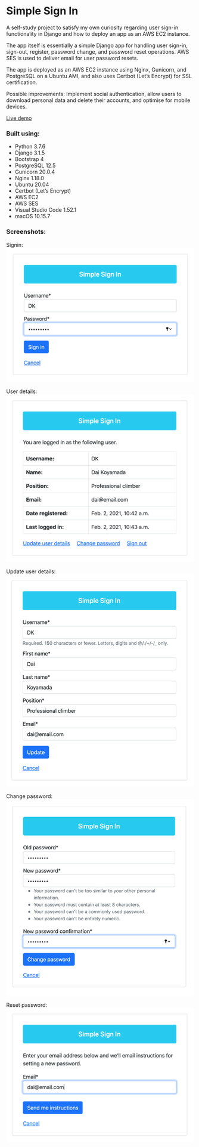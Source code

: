 # Simple Sign In
A self-study project to satisfy my own curiosity regarding user sign-in functionality in Django and how to deploy an app as an AWS EC2 instance.

The app itself is essentially a simple Django app for handling user sign-in, sign-out, register, password change, and password reset operations. AWS SES is used to deliver email for user password resets.

The app is deployed as an AWS EC2 instance using Nginx, Gunicorn, and PostgreSQL on a Ubuntu AMI, and also uses Certbot (Let’s Encrypt) for SSL certification.

Possible improvements: Implement social authentication, allow users to download personal data and delete their accounts, and optimise for mobile devices.

[Live demo](https://www.simple-sign-in.app)

### Built using:

* Python 3.7.6
* Django 3.1.5
* Bootstrap 4
* PostgreSQL 12.5
* Gunicorn 20.0.4
* Nginx 1.18.0
* Ubuntu 20.04
* Certbot (Let’s Encrypt)
* AWS EC2
* AWS SES
* Visual Studio Code 1.52.1
* macOS 10.15.7

### Screenshots:

Signin:</br>
<img src="readme_screenshot_1.png" width="600"></br>

User details:</br>
<img src="readme_screenshot_2.png" width="600"></br>

Update user details:</br>
<img src="readme_screenshot_3.png" width="600"></br>

Change password:</br>
<img src="readme_screenshot_4.png" width="600"></br>

Reset password:</br>
<img src="readme_screenshot_5.png" width="600">
